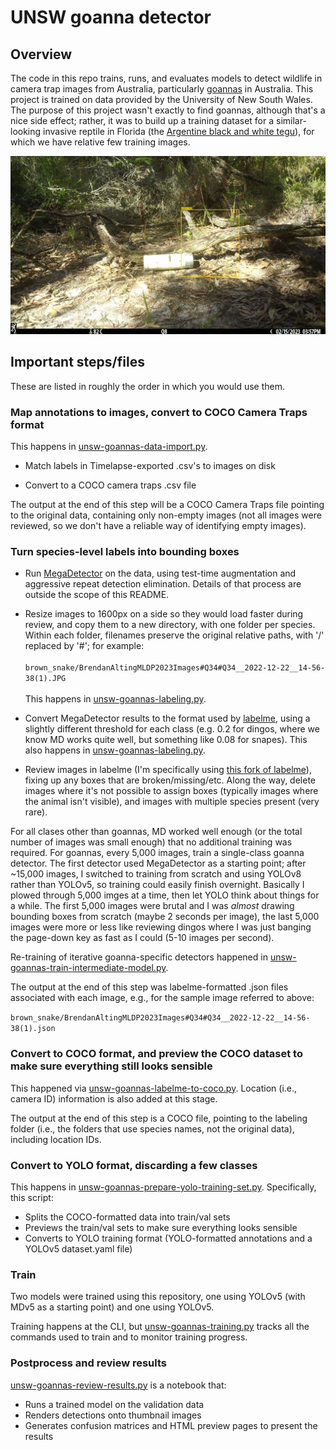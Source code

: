 # UNSW goanna detector

## Overview

The code in this repo trains, runs, and evaluates models to detect wildlife in camera trap images from Australia, particularly  [goannas](https://en.wikipedia.org/wiki/Goanna) in Australia.  This project is trained on data provided by the University of New South Wales.  The purpose of this project wasn't exactly to find goannas, although that's a nice side effect; rather, it was to build up a training dataset for a similar-looking invasive reptile in Florida (the [Argentine black and white tegu](https://en.wikipedia.org/wiki/Argentine_black_and_white_tegu)), for which we have relative few training images.

<img src="goanna-image.png" style="width:600px;">


## Important steps/files

These are listed in roughly the order in which you would use them.


### Map annotations to images, convert to COCO Camera Traps format

This happens in [unsw-goannas-data-import.py](unsw-goannas-data-import.py).

* Match labels in Timelapse-exported .csv's to images on disk

* Convert to a COCO camera traps .csv file

The output at the end of this step will be a COCO Camera Traps file pointing to the original data, containing only non-empty images (not all images were reviewed, so we don't have a reliable way of identifying empty images).


### Turn species-level labels into bounding boxes

* Run [MegaDetector](https://github.com/agentmorris/MegaDetector/) on the data, using test-time augmentation and aggressive repeat detection elimination.  Details of that process are outside the scope of this README.

* Resize images to 1600px on a side so they would load faster during review, and copy them to a new directory, with one folder per species.  Within each folder, filenames preserve the original relative paths, with '/' replaced by '#'; for example:<br/><br/>`brown_snake/BrendanAltingMLDP2023Images#Q34#Q34__2022-12-22__14-56-38(1).JPG`<br/><br/>This happens in [unsw-goannas-labeling.py](unsw-goannas-labeling.py). 

* Convert MegaDetector results to the format used by [labelme](https://github.com/wkentaro/labelme/), using a slightly 
different threshold for each class (e.g. 0.2 for dingos, where we know MD works quite well, but something like 0.08 for snapes).  This also happens in [unsw-goannas-labeling.py](unsw-goannas-labeling.py). 

* Review images in labelme (I'm specifically using [this fork of labelme](https://github.com/agentmorris/labelme)), fixing up any boxes that are broken/missing/etc.  Along the way, delete images where it's not possible to assign boxes (typically images where the animal isn't visible), and images with multiple species present (very rare).

For all clases other than goannas, MD worked well enough (or the total number of images was small enough) that no additional training was required.  For goannas, every 5,000 images, train a single-class goanna detector.  The first detector used MegaDetector as a starting point; after ~15,000 images, I switched to training from scratch and using YOLOv8 rather than YOLOv5, so training could easily finish overnight.  Basically I plowed through 5,000 imges at a time, then let YOLO think about things for a while.  The first 5,000 images were brutal and I was *almost* drawing bounding boxes from scratch (maybe 2 seconds per image), the last 5,000 images were more or less like reviewing dingos where I was just banging the page-down key as fast as I could (5-10 images per second).

Re-training of iterative goanna-specific detectors happened in [unsw-goannas-train-intermediate-model.py](unsw-goannas-train-intermediate-model.py).

The output at the end of this step was labelme-formatted .json files associated with each image, e.g., for the sample image referred to above:

`brown_snake/BrendanAltingMLDP2023Images#Q34#Q34__2022-12-22__14-56-38(1).json`


### Convert to COCO format, and preview the COCO dataset to make sure everything still looks sensible

This happened via [unsw-goannas-labelme-to-coco.py](unsw-goannas-labelme-to-coco.py).  Location (i.e., camera ID) information is also added at this stage.

The output at the end of this step is a COCO file, pointing to the labeling folder (i.e., the folders that use species names, not the original data), including location IDs.


### Convert to YOLO format, discarding a few classes

This happens in [unsw-goannas-prepare-yolo-training-set.py](unsw-goannas-prepare-yolo-training-set.py).  Specifically, this script:

* Splits the COCO-formatted data into train/val sets
* Previews the train/val sets to make sure everything looks sensible
* Converts to YOLO training format (YOLO-formatted annotations and a YOLOv5 dataset.yaml file)


### Train

Two models were trained using this repository, one using YOLOv5 (with MDv5 as a starting point) and one using YOLOv5.

Training happens at the CLI, but [unsw-goannas-training.py](unsw-goannas-training.py) tracks all the commands used to train and to monitor training progress.


### Postprocess and review results

[unsw-goannas-review-results.py](unsw-goannas-review-results.py) is a notebook that:

* Runs a trained model on the validation data
* Renders detections onto thumbnail images
* Generates confusion matrices and HTML preview pages to present the results
